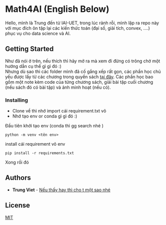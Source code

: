 # Math4AI (English Below)

Hello, mình là Trung đến từ IAI-UET, trong lúc rảnh rỗi, mình lập ra repo này với mục đích ôn tập lại các kiến thức toán (đại số, giải tích, convex, ....) phục vụ cho data science và AI. 

## Getting Started

Như đã nói ở trên, nếu thích thì hãy mở ra mà xem đi đừng có trông chờ một hướng dẫn cụ thể gì gì đó :) </br>
Nhưng dù sao thì các folder mình đã cố gắng xếp rất gọn, các phần học chủ yếu được lấy từ các chương trong quyển sách [tại đây](Resource). Các phần học bao gồm một note kèm code của từng chương sách, giải bài tập cuối chương (nếu sách đó có bài tập) và ảnh minh hoạt (nếu có). 


### Installing

- Clone về thì nhớ import cái requirement.txt vô
- Nhớ tạo  env or conda gì gì đó :) 


Đầu tiên khởi tạo env (conda thì gg search nhé )

    python -m venv <tên env>

install cái requirement vô env 

    pip install -r requirements.txt 

Xong rồi đó 
## Authors

  - **Trung Viet** - 
    [Nếu thấy hay thì cho t một sao nhé](https://github.com/trungviet17)


## License
[MIT](LICENSE)




